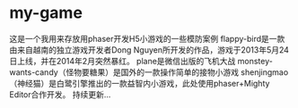 # my-game
这是一个我用来存放用phaser开发H5小游戏的一些模防案例
flappy-bird是一款由来自越南的独立游戏开发者Dong Nguyen所开发的作品，游戏于2013年5月24日上线，并在2014年2月突然暴红。
plane是微信出版的飞机大战
monstey-wants-candy（怪物要糖果）是国外的一款操作简单的接物小游戏
shenjingmao（神经猫）是白鹭引擎推出的一款益智内小游戏，此处使用phaser+Mighty Editor合作开发。
持续更新...
